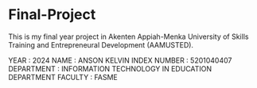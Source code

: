 # Final-Project

This is my final year project in Akenten Appiah-Menka University of Skills Training and Entrepreneural Development (AAMUSTED).

YEAR : 2024
NAME : ANSON KELVIN
INDEX NUMBER : 5201040407
DEPARTMENT  : INFORMATION TECHNOLOGY IN EDUCATION DEPARTMENT
FACULTY  : FASME

